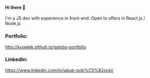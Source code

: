 #### Hi there 👋

I'm a JS dev with experience in front-end. Open to offers in React.js / Node.js

### Portfolio:
http://kugelek.github.io/gatsby-portfolio

### LinkedIn:
https://www.linkedin.com/in/jakub-pob%C5%82ocki/



<!--
**Kugelek/Kugelek** is a ✨ _special_ ✨ repository because its `README.md` (this file) appears on your GitHub profile.

Here are some ideas to get you started:

- 🔭 I’m currently working on ...
- 🌱 I’m currently learning ...
- 👯 I’m looking to collaborate on ...
- 🤔 I’m looking for help with ...
- 💬 Ask me about ...
- 📫 How to reach me: ...
- 😄 Pronouns: ...
- ⚡ Fun fact: ...
-->
